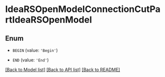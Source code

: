 # IdeaRSOpenModelConnectionCutPartIdeaRSOpenModel


## Enum

* `BEGIN` (value: `'Begin'`)

* `END` (value: `'End'`)

[[Back to Model list]](../README.md#documentation-for-models) [[Back to API list]](../README.md#documentation-for-api-endpoints) [[Back to README]](../README.md)


